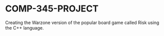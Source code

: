 # COMP-345-PROJECT
Creating the Warzone version of the popular board game called Risk using the C++ language.
